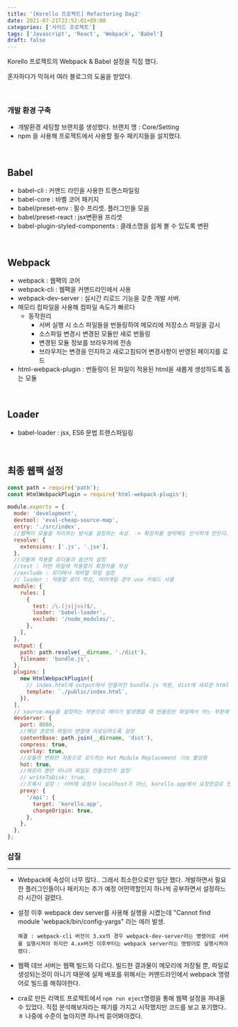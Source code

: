 ```yaml
---
title: '[Korello 프로젝트] Refactoring Day2'
date: 2021-07-21T22:52:01+09:00
categories: ['사이드 프로젝트']
tags: ['Javascript', 'React', 'Webpack', 'Babel']
draft: false
---
```


Korello 프로젝트의 Webpack & Babel 설정을 직접 했다.

혼자하다가 막혀서 여러 블로그의 도움을 받았다.

<br>

<!--more-->

### 개발 환경 구축

- 개발환경 세팅할 브랜치를 생성했다.
  브랜치 명 : Core/Setting
- npm 을 사용해 프로젝트에서 사용할 필수 패키지들을 설치했다.

<br>

## Babel

- babel-cli : 커맨드 라인을 사용한 트랜스파일링
- babel-core : 바벨 코어 패키지
- babel/preset-env : 필수 프리셋. 플러그인들 모음
- babel/preset-react : jsx변환용 프리셋
- babel-plugin-styled-components : 클래스명을 쉽게 볼 수 있도록 변환

<br>

## Webpack

- webpack : 웹팩의 코어
- webpack-cli : 웹팩을 커맨드라인에서 사용
- webpack-dev-server : 실시간 리로드 기능을 갖춘 개발 서버.
- 메모리 컴파일을 사용해 컴파일 속도가 빠르다
  - 동작원리
    - 서버 실행 시 소스 파일들을 번들링하여 메모리에 저장소스 파일을 감시
    - 소스파일 변경시 변경된 모듈만 새로 번들링
    - 변경된 모듈 정보를 브라우저에 전송
    - 브라우저는 변경을 인지하고 새로고침되어 변경사항이 반영된 페이지를 로드
- html-webpack-plugin : 번들링이 된 파일이 적용된 html을 새롭게 생성하도록 돕는 모듈

<br>

## Loader

- babel-loader : jsx, ES6 문법 트랜스파일링

<br>

## 최종 웹팩 설정

```js
const path = require('path');
const HtmlWebpackPlugin = require('html-webpack-plugin');

module.exports = {
  mode: 'development',
  devtool: 'eval-cheap-source-map',
  entry: './src/index',
  //웹팩이 모듈을 처리하는 방식을 설정하는 속성. -> 확장자를 생략해도 인식하게 만든다.
  resolve: {
    extensions: ['.js', '.jsx'],
  },
  //모듈에 적용할 로더들과 옵션의 설정
  //test : 어떤 파일에 적용할지 확장자를 작성
  //exclude : 로더에서 제외할 파일 설정
  // loader : 적용할 로더 작성, 여러개일 경우 use 키워드 사용
  module: {
    rules: [
      {
        test: /\.(js|jsx)$/,
        loader: 'babel-loader',
        exclude: '/node_modules/',
      },
    ],
  },
  output: {
    path: path.resolve(__dirname, './dist'),
    filename: 'bundle.js',
  },
  plugins: [
    new HtmlWebpackPlugin({
      // index.html에 output에서 만들어진 bundle.js 적용, dist에 새로운 html 생성
      template: `./public/index.html`,
    }),
  ],
  // source-map을 설정하는 부분으로 에러가 발생했을 때 번들링된 파일에서 어느 부분에 에러가 났는지를 쉽게 확인할 수 있게 해주는 도구
  devServer: {
    port: 8080,
    //해당 경로의 파일이 변할때 리로딩하도록 설정
    contentBase: path.join(__dirname, 'dist'),
    compress: true,
    overlay: true,
    //모듈의 변화만 자동으로 로드하는 Hot Module Replacement 기능 활성화
    hot: true,
    //메모리 뿐만 아니라 파일도 만들것인지 설정'
    // writeToDisk: true,
    //프록시 설정 : 서버에 요청시 localhost가 아닌, korello.app에서 요청한걸로 인식하도록!
    proxy: {
      '/api': {
        target: 'korello.app',
        changeOrigin: true,
      },
    },
  },
};
```

### 삽질

---

- Webpack에 속성이 너무 많다.. 그래서 최소한으로만 일단 했다. 개발하면서 필요한 플러그인들이나 패키지는 추가 예정
  어떤역할인지 하나씩 공부하면서 설정하느라 시간이 걸렸다.
- 설정 이후 webpack dev server를 사용해 실행을 시켰는데
  "Cannot find module 'webpack/bin/config-yargs" 라는 에러 발생.

      해결 : webpack-cli 버전이 3.xx의 경우 webpack-dev-server라는 명령어로 서버를 실행시켜야 하지만 4.xx버전 이후부터는 webpack server라는 명령어로 실행시켜야했다.

- 웹팩 데브 서버는 웹팩 빌드와 다르다.
  빌드한 결과물이 메모리에 저장될 뿐, 파일로 생성되는것이 아니기 때문에 실제 배포를 위해서는 커맨드라인에서 webpack 명령어로 빌드를 해줘야한다.
- cra로 만든 리액트 프로젝트에서 `npm run eject`명령을 통해 웹팩 설정을 꺼내올 수 있었다. 직접 분석해보자라는 패기를 가지고 시작했지만 코드를 보고 포기했다..ㅎ
  나중에 수준이 높아지면 하나씩 뜯어봐야겠다.

